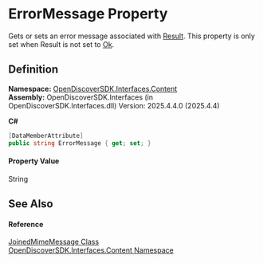 # ErrorMessage Property


Gets or sets an error message associated with <a href="feb64f7f-727e-93ef-7771-1731bcf45b92">Result</a>. This property is only set when Result is not set to <a href="ff0037ea-a44f-2c8c-d4c2-7a636e133434">Ok</a>.



## Definition
**Namespace:** <a href="79f11d04-c275-b915-db5b-ab2227989555">OpenDiscoverSDK.Interfaces.Content</a>  
**Assembly:** OpenDiscoverSDK.Interfaces (in OpenDiscoverSDK.Interfaces.dll) Version: 2025.4.4.0 (2025.4.4)

**C#**
``` C#
[DataMemberAttribute]
public string ErrorMessage { get; set; }
```



#### Property Value
String

## See Also


#### Reference
<a href="7de59760-18d4-eb28-455c-f96374fa626b">JoinedMimeMessage Class</a>  
<a href="79f11d04-c275-b915-db5b-ab2227989555">OpenDiscoverSDK.Interfaces.Content Namespace</a>  

